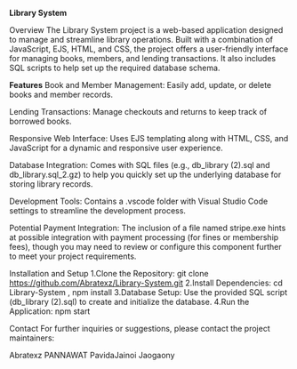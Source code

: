 **Library System**

Overview
The Library System project is a web-based application designed to manage and streamline library operations. Built with a combination of JavaScript, EJS, HTML, and CSS, the project offers a user-friendly interface for managing books, members, and lending transactions. It also includes SQL scripts to help set up the required database schema.

**Features**
Book and Member Management:
Easily add, update, or delete books and member records.

Lending Transactions:
Manage checkouts and returns to keep track of borrowed books.

Responsive Web Interface:
Uses EJS templating along with HTML, CSS, and JavaScript for a dynamic and responsive user experience.

Database Integration:
Comes with SQL files (e.g., db_library (2).sql and db_library.sql_2.gz) to help you quickly set up the underlying database for storing library records.

Development Tools:
Contains a .vscode folder with Visual Studio Code settings to streamline the development process.

Potential Payment Integration:
The inclusion of a file named stripe.exe hints at possible integration with payment processing (for fines or membership fees), though you may need to review or configure this component further to meet your project requirements.


Installation and Setup
1.Clone the Repository: git clone https://github.com/Abratexz/Library-System.git
2.Install Dependencies: cd Library-System , npm install
3.Database Setup: Use the provided SQL script (db_library (2).sql) to create and initialize the database.
4.Run the Application: npm start


Contact
For further inquiries or suggestions, please contact the project maintainers:

Abratexz PANNAWAT
PavidaJainoi Jaogaony

